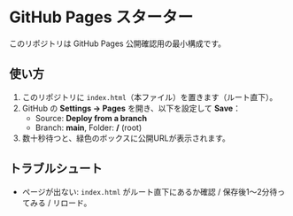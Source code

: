 # GitHub Pages スターター

このリポジトリは GitHub Pages 公開確認用の最小構成です。

## 使い方
1. このリポジトリに `index.html`（本ファイル）を置きます（ルート直下）。
2. GitHub の **Settings → Pages** を開き、以下を設定して **Save**：
   - Source: **Deploy from a branch**
   - Branch: **main**, Folder: **/** (root)
3. 数十秒待つと、緑色のボックスに公開URLが表示されます。

## トラブルシュート
- ページが出ない: `index.html` がルート直下にあるか確認 / 保存後1〜2分待ってみる / リロード。
